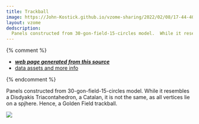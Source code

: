 ```yaml
---
title: Trackball
image: https://John-Kostick.github.io/vzome-sharing/2022/02/08/17-44-40-Trackball/Trackball.png
layout: vzome
dedscription:
  Panels constructed from 30-gon-field-15-circles model.  While it resembles a Disdyakis Triacontahedron, a Catalan, it is not the same, as all vertices lie on a spjhere. Hence, a Golden Field trackball.
---
```


{% comment %}
 - [***web page generated from this source***][post]
 - [data assets and more info][github]

[post]: <https://John-Kostick.github.io/vzome-sharing/2022/02/08/Trackball-17-44-40.html>
[github]: <https://github.com/John-Kostick/vzome-sharing/tree/main/2022/02/08/17-44-40-Trackball/>
{% endcomment %}

  Panels constructed from 30-gon-field-15-circles model.  While it resembles a Disdyakis Triacontahedron, a Catalan, it is not the same, as all vertices lie on a spjhere. Hence, a Golden Field trackball.

<vzome-viewer style="width: 100%; height: 100vh;"
       src="https://John-Kostick.github.io/vzome-sharing/2022/02/08/17-44-40-Trackball/Trackball.vZome" >
  <img src="https://John-Kostick.github.io/vzome-sharing/2022/02/08/17-44-40-Trackball/Trackball.png" />
</vzome-viewer>
